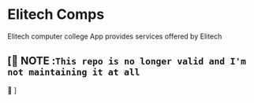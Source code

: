 # Elitech Comps
Elitech computer college App provides services offered by Elitech


## \[🚧 NOTE :`This repo is no longer valid and I'm not maintaining it at all` 
🚧 \]
